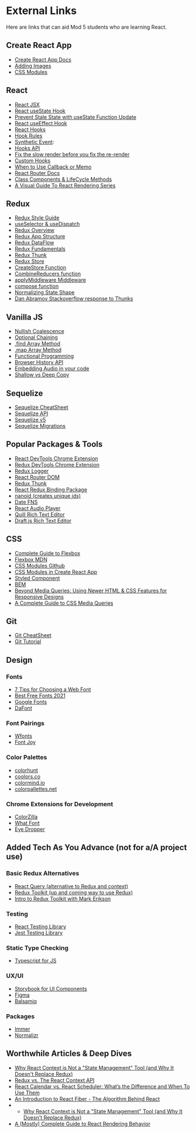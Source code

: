 # External Links

Here are links that can aid Mod 5 students who are learning React.

## Create React App

- [Create React App Docs][cra-docs]
- [Adding Images][cra-images]
- [CSS Modules][css-modules-cra]

## React

- [React JSX][react-jsx]
- [React useState Hook][react-usestate]
- [Prevent Stale State with useState Function Update][react-function-update]
- [React useEffect Hook][react-useeffect]
- [React Hooks][react-hooks]
- [Hook Rules][hook-rules]
- [Synthetic Event][synthetic-events]:
- [Hooks API][hooks-api]
- [Fix the slow render before you fix the re-render][fix-render]
- [Custom Hooks][custom-hooks]
- [When to Use Callback or Memo][when-use-callback-memo]
- [React Router Docs][react-router-docs-v5]
- [Class Components & LifeCycle Methods][class-components]
- [A Visual Guide To React Rendering Series][visual-guide-to-react-rendering]

## Redux

- [Redux Style Guide][redux-style-guide]
- [useSelector & useDispatch][redux-hooks]
- [Redux Overview][redux-overview]
- [Redux App Structure][redux-app-structure]
- [Redux DataFlow][redux-data-flow]
- [Redux Fundamentals][redux-fundamentals]
- [Redux Thunk][redux-thunks]
- [Redux Store][redux-store]
- [CreateStore Function][createstore]
- [CombineReducers function][combine-reducers]
- [applyMiddleware Middleware][applymiddleware]
- [compose function][compose]
- [Normalizing State Shape][normalizing-state-shape]
- [Dan Abramov Stackoverflow response to Thunks][abramov-article]

## Vanilla JS

- [Nullish Coalescence][nullish-coalescence]
- [Optional Chaining][optional-chaining]
- [.find Array Method][find-method]
- [.map Array Method][map-function]
- [Functional Programming][functional-programming]
- [Browser History API][browser-history-api]
- [Embedding Audio in your code][embed-audio]
- [Shallow vs Deep Copy][shallow-vs-deep-copy]

## Sequelize

- [Sequelize CheatSheet][sequelize-cheatsheet]
- [Sequelize API][sequelize-api]
- [Sequelize v5][sequelize-v5]
- [Sequelize Migrations][sequelize-migrations]

## Popular Packages & Tools

- [React DevTools Chrome Extension][react-dev-tools]
- [Redux DevTools Chrome Extension][redux-dev-tools]
- [Redux Logger][redux-logger]
- [React Router DOM][react-router-dom]
- [Redux Thunk][redux-thunk]
- [React Redux Binding Package][react-redux]
- [nanoid (creates unique ids)][nanoid]
- [Date FNS][date-fns]
- [React Audio Player][audio-player]
- [Quill Rich Text Editor][quill]
- [Draft.js Rich Text Editor][draftjs]

## CSS

- [Complete Guide to Flexbox][flexbox-csstricks]
- [Flexbox MDN][flexbox-mdn]
- [CSS Modules Github][css-modules-github]
- [CSS Modules in Create React App][css-modules-cra]
- [Styled Component][styled-components]
- [BEM][bem]
- [Beyond Media Queries: Using Newer HTML & CSS Features for Responsive Designs][newer-html-css-features]
- [A Complete Guide to CSS Media Queries][complete-guide-to-media-queries]

## Git

- [Git CheatSheet][git-cheetsheat]
- [Git Tutorial][git-tutorial]

## Design

### Fonts

- [7 Tips for Choosing a Web Font][7-tips-web-font]
- [Best Free Fonts 2021][best-free-fonts-2021]
- [Google Fonts][google-fonts]
- [DaFont][dafont]

### Font Pairings

- [Wfonts][wfonts]
- [Font Joy][fontjoy]

### Color Palettes

- [colorhunt][colorhunt]
- [coolors.co][coolors.co]
- [colormind.io][colormind.io]
- [colorpallettes.net][colorpallettes.net]

### Chrome Extensions for Development

- [ColorZilla][colorzilla]
- [What Font][what-font]
- [Eye Dropper][eye-dropper]

## Added Tech As You Advance (not for a/A project use)

### Basic Redux Alternatives

- [React Query (alternative to Redux and context)][react-query]
- [Redux Toolkit (up and coming way to use Redux)][redux-toolkit]
- [Intro to Redux Toolkit with Mark Erikson][mark-erikson-redux-toolkit]

### Testing

- [React Testing Library][react-testing-library]
- [Jest Testing Library][jest-testing]

### Static Type Checking

- [Typescript for JS][typescript]

### UX/UI

- [Storybook for UI Components][storybook]
- [Figma][figma]
- [Balsamiq][balsamiq]

### Packages

- [Immer][immer]
- [Normalizr][normalizr]

## Worthwhile Articles & Deep Dives

- [Why React Context is Not a "State Management" Tool (and Why It Doesn't Replace Redux)][context-not-state-management]
- [Redux vs. The React Context API][redux-vs-context-api]
- [React Calendar vs. React Scheduler: What’s the Difference and When To Use
  Them][react-calendar-vs-react-scheduler]
- [An Introduction to React Fiber - The Algorithm Behind
  React][reconciliation-deep-dive]
- - [Why React Context is Not a "State Management" Tool (and Why It Doesn't
    Replace Redux)][context-not-state-management-tool]
- [A (Mostly) Complete Guide to React Rendering Behavior][react-rendering-behavior]

[git-cheetsheat]: ./assets/git-cheatsheet
[react-function-update]: https://reactjs.org/docs/hooks-reference.html#usestate
[react-usestate]: https://reactjs.org/docs/hooks-state.html
[react-useeffect]: https://reactjs.org/docs/hooks-effect.html
[react-jsx]: https://reactjs.org/docs/introducing-jsx.html
[react-hooks]: https://reactjs.org/docs/hooks-intro.html
[synthetic-events]: https://reactjs.org/docs/events.html
[hook-rules]: https://reactjs.org/docs/hooks-rules.html
[custom-hooks]: https://reactjs.org/docs/hooks-custom.html
[hooks-api]: https://reactjs.org/docs/hooks-reference.html
[nullish-coalescence]: https://developer.mozilla.org/en-US/docs/Web/JavaScript/Reference/Operators/Nullish_coalescing_operator
[optional-chaining]: https://developer.mozilla.org/en-US/docs/Web/JavaScript/Reference/Operators/Optional_chaining
[when-use-callback-memo]: https://kentcdodds.com/blog/usememo-and-usecallback
[fix-render]: https://kentcdodds.com/blog/fix-the-slow-render-before-you-fix-the-re-render
[redux-overview]: https://redux.js.org/tutorials/essentials/part-1-overview-concepts
[redux-app-structure]: https://redux.js.org/tutorials/essentials/part-2-app-structure
[redux-thunks]: https://redux.js.org/tutorials/essentials/part-5-async-logic
[normalize-and-performance]: https://redux.js.org/tutorials/essentials/part-6-performance-normalization
[redux-store]: https://redux.js.org/tutorials/fundamentals/part-4-store
[redux-fundamentals]: https://redux.js.org/tutorials/fundamentals/part-1-overview
[redux-data-flow]: https://redux.js.org/tutorials/fundamentals/part-1-overview
[redux-style-guide]: https://redux.js.org/style-guide/style-guide
[redux-hooks]: https://react-redux.js.org/api/hooks
[createstore]: https://redux.js.org/api/createstore
[redux-store]: https://redux.js.org/api/store
[combine-reducers]: https://redux.js.org/api/combinereducers
[applymiddleware]: https://redux.js.org/api/applymiddleware
[compose]: https://redux.js.org/api/compose
[normalizing-state-shape]: https://redux.js.org/usage/structuring-reducers/normalizing-state-shape
[cra-docs]: https://create-react-app.dev/docs/getting-started/
[sequelize-api]: https://sequelize.org/master/identifiers.html
[sequelize-v5]: https://sequelize.org/v5/
[sequelize-cheatsheet]: ./assets/sequelize_cheatsheet.pdf
[sequelize-migrations]: https://sequelize.org/master/manual/migrations.html
[functional-programming]: https://medium.com/javascript-scene/master-the-javascript-interview-what-is-functional-programming-7f218c68b3a0
[map-function]: https://developer.mozilla.org/en-US/docs/Web/JavaScript/Reference/Global_Objects/Array/map
[react-router-docs-v5]: https://reactrouter.com/web/guides/quick-start
[browser-history-api]: https://developer.mozilla.org/en-US/docs/Web/API/History_API
[date-fns]: https://www.npmjs.com/package/date-fns
[audio-player]: https://www.npmjs.com/package/react-audio-player
[embed-audio]: https://developer.mozilla.org/en-US/docs/Web/HTML/Element/audio
[flexbox-mdn]: https://developer.mozilla.org/en-US/docs/Web/CSS/CSS_Flexible_Box_Layout/Basic_Concepts_of_Flexbox
[flexbox-csstricks]: https://css-tricks.com/snippets/css/a-guide-to-flexbox/
[css-modules-github]: https://github.com/css-modules/css-modules
[css-modules-cra]: https://create-react-app.dev/docs/adding-a-css-modules-stylesheet/
[cra-images]: https://create-react-app.dev/docs/adding-images-fonts-and-files
[find-method]: https://developer.mozilla.org/en-us/docs/web/javascript/reference/global_objects/array/find
[class-components]: https://reactjs.org/docs/react-component.html
[git-tutorial]: https://www.atlassian.com/git/tutorials/setting-up-a-repository
[react-query]: https://react-query.tanstack.com/
[redux-toolkit]: https://redux-toolkit.js.org/
[abramov-article]: https://stackoverflow.com/questions/34570758/why-do-we-need-middleware-for-async-flow-in-redux/34599594#34599594
[mark-erikson-redux-toolkit]: https://www.youtube.com/watch?v=9zySeP5vH9c&t=1006s
[react-testing-library]: https://testing-library.com/docs/react-testing-library/intro/
[jest-testing]: https://jestjs.io/docs/getting-started
[typescript]: https://www.typescriptlang.org/docs/handbook/typescript-in-5-minutes.html
[react-dev-tools]: https://chrome.google.com/webstore/detail/react-developer-tools/fmkadmapgofadopljbjfkapdkoienihi?hl=en
[redux-dev-tools]: https://chrome.google.com/webstore/detail/redux-devtools/lmhkpmbekcpmknklioeibfkpmmfibljd?hl=en
[redux-logger]: https://www.npmjs.com/package/redux-logger
[react-router-dom]: https://www.npmjs.com/package/react-router-dom
[redux-thunk]: https://www.npmjs.com/package/redux-thunk
[nanoid]: https://www.npmjs.com/package/nanoid
[react-redux]: https://www.npmjs.com/package/react-redux
[quill]: https://www.npmjs.com/package/quill
[draftjs]: https://draftjs.org/
[storybook]: https://storybook.js.org/
[best-free-fonts-2021]: https://www.awwwards.com/best-free-fonts.html
[google-fonts]: https://fonts.google.com/
[wfonts]: https://wfonts.com
[fontjoy]: http://fontjoy.com
[colorhunt]: https://colorhunt.co/
[coolors.co]: https://coolors.co/
[colormind.io]: http://colormind.io/
[colorpallettes.net]: https://colorpalettes.net/
[colorzilla]: https://chrome.google.com/webstore/detail/colorzilla/bhlhnicpbhignbdhedgjhgdocnmhomnp?hl=en
[7-tips-web-font]: https://designshack.net/articles/typography/7-tips-for-choosing-the-best-web-font-for-your-design/
[what-font]: https://chrome.google.com/webstore/detail/whatfont/jabopobgcpjmedljpbcaablpmlmfcogm?hl=en
[eye-dropper]: https://chrome.google.com/webstore/detail/eye-dropper/hmdcmlfkchdmnmnmheododdhjedfccka?hl=en
[visual-guide-to-react-rendering]: https://alexsidorenko.com/blog/react-render-always-rerenders/
[context-not-state-management]: https://blog.isquaredsoftware.com/2021/01/context-redux-differences/
[redux-vs-context-api]: https://daveceddia.com/context-api-vs-redux/
[styled-components]: https://styled-components.com/
[bem]: http://getbem.com/introduction/
[newer-html-css-features]: https://css-tricks.com/beyond-media-queries-using-newer-html-css-features-for-responsive-designs/
[complete-guide-to-media-queries]: https://css-tricks.com/a-complete-guide-to-css-media-queries/
[shallow-vs-deep-copy]: https://javascript.plainenglish.io/shallow-copy-and-deep-copy-in-javascript-a0a04104ab5c
[immer]: https://www.npmjs.com/package/immer
[normalizr]: https://www.npmjs.com/package/normalizr
[react-calendar-vs-react-scheduler]: https://www.telerik.com/blogs/react-calendar-vs-react-scheduler-whats-difference-when-use#:~:text=A%20React%20calendar%20component%20is,birth%20or%20employee%20start%20date.&text=So%20a%20calendar%20is%20more,used%20for%20detailed%20schedules%2Fagendas.
[figma]: https://www.figma.com/
[balsamiq]: https://balsamiq.com
[dafont]: https://www.dafont.com/
[reconciliation-deep-dive]: https://www.velotio.com/engineering-blog/react-fiber-algorithm
[context-not-state-management-tool]: https://blog.isquaredsoftware.com/2021/01/context-redux-differences/
[react-rendering-behavior]: https://blog.isquaredsoftware.com/2020/05/blogged-answers-a-mostly-complete-guide-to-react-rendering-behavior/
